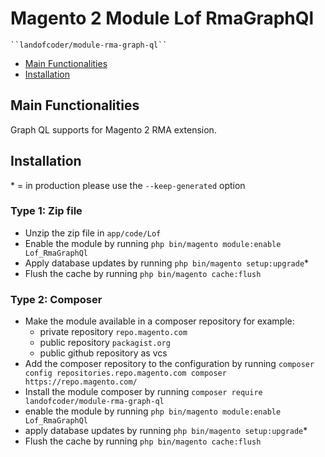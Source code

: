 # Magento 2 Module Lof RmaGraphQl

    ``landofcoder/module-rma-graph-ql``

 - [Main Functionalities](#markdown-header-main-functionalities)
 - [Installation](#markdown-header-installation)

## Main Functionalities
Graph QL supports for Magento 2 RMA extension.

## Installation
\* = in production please use the `--keep-generated` option

### Type 1: Zip file

 - Unzip the zip file in `app/code/Lof`
 - Enable the module by running `php bin/magento module:enable Lof_RmaGraphQl`
 - Apply database updates by running `php bin/magento setup:upgrade`\*
 - Flush the cache by running `php bin/magento cache:flush`

### Type 2: Composer

 - Make the module available in a composer repository for example:
    - private repository `repo.magento.com`
    - public repository `packagist.org`
    - public github repository as vcs
 - Add the composer repository to the configuration by running `composer config repositories.repo.magento.com composer https://repo.magento.com/`
 - Install the module composer by running `composer require landofcoder/module-rma-graph-ql`
 - enable the module by running `php bin/magento module:enable Lof_RmaGraphQl`
 - apply database updates by running `php bin/magento setup:upgrade`\*
 - Flush the cache by running `php bin/magento cache:flush`
